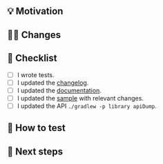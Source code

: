 ## :bulb: Motivation
<!-- Why did you change something? Is there an issue to link here? Or an external link? -->

## :technologist: Changes
<!-- Which code did you change? How? -->

## :pencil: Checklist
<!-- Please make sure to go through the checklist and select checkboxes appropriate for your changes. -->
- [ ] I wrote tests.
- [ ] I updated the [changelog](https://github.com/MiSikora/laboratory/blob/trunk/library/docs/changelog.md).
- [ ] I updated the [documentation](https://github.com/MiSikora/laboratory/tree/trunk/library/docs).
- [ ] I updated the [sample](https://github.com/MiSikora/laboratory/tree/trunk/sample) with relevant changes.
- [ ] I updated the API `./gradlew -p library apiDump`.

## :test_tube: How to test
<!-- Is there a special case to test your changes? -->

## :crystal_ball: Next steps
<!-- Is there something to plan or to do after the merge? Does this PR close any issue? If yes, please add a magic keyword - https://docs.github.com/en/enterprise/2.16/user/github/managing-your-work-on-github/closing-issues-using-keywords. -->
